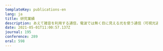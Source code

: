 ```yaml
---
templateKey: publications-en
lang: ja
title: 研究業績
description: あえて雑音を利用する通信，電波では無く目に見える光を使う通信（可視光通信），機械学習を活用した通信，超音波の応用など既存の通信の枠を超えたところからアプローチをすることで，通信の本質に迫ることを目指しています．
date: 2021-05-01T11:00:57.137Z
journal: 195
conference: 289
oral: 598
---
```


